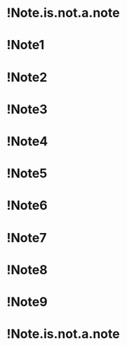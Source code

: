 # !Note.is.not.a.note
# !Note1
# !Note2
# !Note3
# !Note4
# !Note5
# !Note6
# !Note7
# !Note8
# !Note9
# !Note.is.not.a.note
